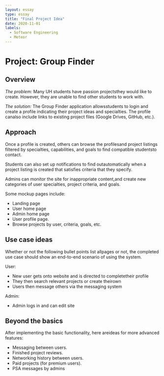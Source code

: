 ```yaml
---
layout: essay
type: essay
title: "Final Project Idea"
date: 2020-11-01
labels:
  - Software Engineering
  - Meteor
---
```


# Project: Group Finder

## Overview

_The problem:_ Many UH students have passion projectsthey would like to create. However, they are
unable to find other students to work with.

_The solution:_ The Group Finder application allowsstudents to login and create a profile indicating
their project ideas and specialties. The profile canalso include links to existing project files (Google
Drives, GitHub, etc.).

## Approach

Once a profile is created, others can browse the profilesand project listings filtered by specialties,
capabilities, and goals to find compatible studentsto contact.

Students can also set up notifications to find outautomatically when a project listing is created that
satisfies criteria that they specify.

Admins can monitor the site for inappropriate content,and create new categories of user specialties,
project criteria, and goals.

Some mockup pages include:


- Landing page
- User home page
- Admin home page
- User profile page.
- Browse projects by user, criteria, goals, etc.

## Use case ideas

Whether or not the following bullet points list allpages or not, the completed use case should show
an end-to-end scenario of using the system.

User:
- New user gets onto website and is directed to completetheir profile
- They then search relevant projects or create theirown
- Users then message others via the messaging system

Admin:
- Admin logs in and can edit site

## Beyond the basics

After implementing the basic functionality, here areideas for more advanced features:

- Messaging between users.
- Finished project reviews.
- Networking history between users.
- Paid projects (for premium users).
- PSA messages by admins



